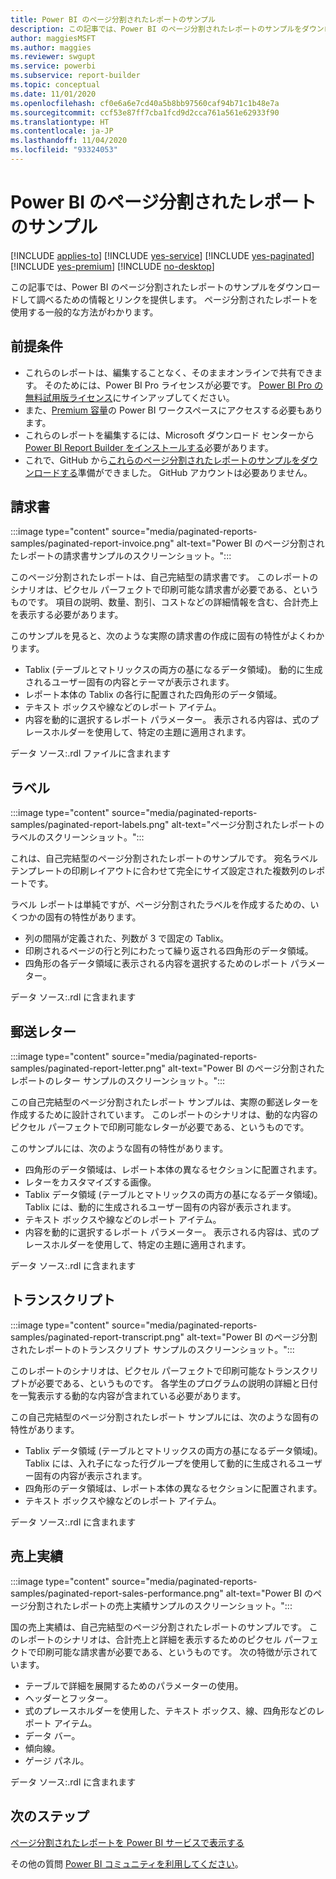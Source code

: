 ```yaml
---
title: Power BI のページ分割されたレポートのサンプル
description: この記事では、Power BI のページ分割されたレポートのサンプルをダウンロードして使用する方法について説明します。
author: maggiesMSFT
ms.author: maggies
ms.reviewer: swgupt
ms.service: powerbi
ms.subservice: report-builder
ms.topic: conceptual
ms.date: 11/01/2020
ms.openlocfilehash: cf0e6a6e7cd40a5b8bb97560caf94b71c1b48e7a
ms.sourcegitcommit: ccf53e87ff7cba1fcd9d2cca761a561e62933f90
ms.translationtype: HT
ms.contentlocale: ja-JP
ms.lasthandoff: 11/04/2020
ms.locfileid: "93324053"
---
```

# <a name="sample-power-bi-paginated-reports"></a>Power BI のページ分割されたレポートのサンプル


[!INCLUDE [applies-to](../includes/applies-to.md)] [!INCLUDE [yes-service](../includes/yes-service.md)] [!INCLUDE [yes-paginated](../includes/yes-paginated.md)] [!INCLUDE [yes-premium](../includes/yes-premium.md)] [!INCLUDE [no-desktop](../includes/no-desktop.md)]

この記事では、Power BI のページ分割されたレポートのサンプルをダウンロードして調べるための情報とリンクを提供します。 ページ分割されたレポートを使用する一般的な方法がわかります。

## <a name="prerequisites"></a>前提条件

- これらのレポートは、編集することなく、そのままオンラインで共有できます。 そのためには、Power BI Pro ライセンスが必要です。 [Power BI Pro の無料試用版ライセンス](../fundamentals/service-self-service-signup-for-power-bi.md#sign-up-for-an-individual-trial-of-power-bi-pro)にサインアップしてください。
- また、[Premium 容量](../admin/service-premium-what-is.md)の Power BI ワークスペースにアクセスする必要もあります。
- これらのレポートを編集するには、Microsoft ダウンロード センターから [Power BI Report Builder をインストールする](https://aka.ms/pbireportbuilder)必要があります。
- これで、GitHub から[これらのページ分割されたレポートのサンプルをダウンロードする](https://github.com/microsoft/Reporting-Services/tree/master/PaginatedReportSamples)準備ができました。 GitHub アカウントは必要ありません。 


## <a name="invoice"></a>請求書

:::image type="content" source="media/paginated-reports-samples/paginated-report-invoice.png" alt-text="Power BI のページ分割されたレポートの請求書サンプルのスクリーンショット。":::


このページ分割されたレポートは、自己完結型の請求書です。 このレポートのシナリオは、ピクセル パーフェクトで印刷可能な請求書が必要である、というものです。 項目の説明、数量、割引、コストなどの詳細情報を含む、合計売上を表示する必要があります。

このサンプルを見ると、次のような実際の請求書の作成に固有の特性がよくわかります。  

- Tablix (テーブルとマトリックスの両方の基になるデータ領域)。 動的に生成されるユーザー固有の内容とテーマが表示されます。
- レポート本体の Tablix の各行に配置された四角形のデータ領域。
- テキスト ボックスや線などのレポート アイテム。
- 内容を動的に選択するレポート パラメーター。 表示される内容は、式のプレースホルダーを使用して、特定の主題に適用されます。 

データ ソース:.rdl ファイルに含まれます

## <a name="labels"></a>ラベル

:::image type="content" source="media/paginated-reports-samples/paginated-report-labels.png" alt-text="ページ分割されたレポートのラベルのスクリーンショット。":::

これは、自己完結型のページ分割されたレポートのサンプルです。 宛名ラベル テンプレートの印刷レイアウトに合わせて完全にサイズ設定された複数列のレポートです。 

ラベル レポートは単純ですが、ページ分割されたラベルを作成するための、いくつかの固有の特性があります。

- 列の間隔が定義された、列数が 3 で固定の Tablix。
- 印刷されるページの行と列にわたって繰り返される四角形のデータ領域。
- 四角形の各データ領域に表示される内容を選択するためのレポート パラメーター。

データ ソース:.rdl に含まれます

## <a name="mailing-letter"></a>郵送レター

:::image type="content" source="media/paginated-reports-samples/paginated-report-letter.png" alt-text="Power BI のページ分割されたレポートのレター サンプルのスクリーンショット。":::

この自己完結型のページ分割されたレポート サンプルは、実際の郵送レターを作成するために設計されています。 このレポートのシナリオは、動的な内容のピクセル パーフェクトで印刷可能なレターが必要である、というものです。

このサンプルには、次のような固有の特性があります。 

- 四角形のデータ領域は、レポート本体の異なるセクションに配置されます。 
- レターをカスタマイズする画像。 
- Tablix データ領域 (テーブルとマトリックスの両方の基になるデータ領域)。 Tablix には、動的に生成されるユーザー固有の内容が表示されます。
- テキスト ボックスや線などのレポート アイテム。
- 内容を動的に選択するレポート パラメーター。 表示される内容は、式のプレースホルダーを使用して、特定の主題に適用されます。 

データ ソース:.rdl に含まれます

## <a name="transcript"></a>トランスクリプト

:::image type="content" source="media/paginated-reports-samples/paginated-report-transcript.png" alt-text="Power BI のページ分割されたレポートのトランスクリプト サンプルのスクリーンショット。":::

このレポートのシナリオは、ピクセル パーフェクトで印刷可能なトランスクリプトが必要である、というものです。 各学生のプログラムの説明の詳細と日付を一覧表示する動的な内容が含まれている必要があります。

この自己完結型のページ分割されたレポート サンプルには、次のような固有の特性があります。 

- Tablix データ領域 (テーブルとマトリックスの両方の基になるデータ領域)。 Tablix には、入れ子になった行グループを使用して動的に生成されるユーザー固有の内容が表示されます。
- 四角形のデータ領域は、レポート本体の異なるセクションに配置されます。
- テキスト ボックスや線などのレポート アイテム。

データ ソース:.rdl に含まれます

## <a name="sales-performance"></a>売上実績

:::image type="content" source="media/paginated-reports-samples/paginated-report-sales-performance.png" alt-text="Power BI のページ分割されたレポートの売上実績サンプルのスクリーンショット。":::

国の売上実績は、自己完結型のページ分割されたレポートのサンプルです。 このレポートのシナリオは、合計売上と詳細を表示するためのピクセル パーフェクトで印刷可能な請求書が必要である、というものです。 次の特徴が示されています。

- テーブルで詳細を展開するためのパラメーターの使用。
- ヘッダーとフッター。
- 式のプレースホルダーを使用した、テキスト ボックス、線、四角形などのレポート アイテム。
- データ バー。
- 傾向線。
- ゲージ パネル。

データ ソース:.rdl に含まれます
  
## <a name="next-steps"></a>次のステップ

[ページ分割されたレポートを Power BI サービスで表示する](../consumer/paginated-reports-view-power-bi-service.md)

その他の質問 [Power BI コミュニティを利用してください](https://community.powerbi.com/)。